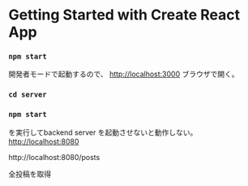 # Getting Started with Create React App

### `npm start`

開発者モードで起動するので、
 [http://localhost:3000](http://localhost:3000) ブラウザで開く。

### `cd server`
### `npm start`
を実行してbackend server を起動させないと動作しない。
 [http://localhost:8080](http://localhost:8080)

http://localhost:8080/posts

全投稿を取得
